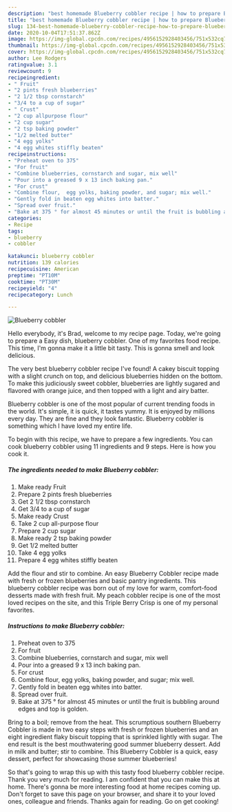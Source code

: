 ```yaml
---
description: "best homemade Blueberry cobbler recipe | how to prepare Blueberry cobbler"
title: "best homemade Blueberry cobbler recipe | how to prepare Blueberry cobbler"
slug: 134-best-homemade-blueberry-cobbler-recipe-how-to-prepare-blueberry-cobbler
date: 2020-10-04T17:51:37.862Z
image: https://img-global.cpcdn.com/recipes/4956152928403456/751x532cq70/blueberry-cobbler-recipe-main-photo.jpg
thumbnail: https://img-global.cpcdn.com/recipes/4956152928403456/751x532cq70/blueberry-cobbler-recipe-main-photo.jpg
cover: https://img-global.cpcdn.com/recipes/4956152928403456/751x532cq70/blueberry-cobbler-recipe-main-photo.jpg
author: Lee Rodgers
ratingvalue: 3.1
reviewcount: 9
recipeingredient:
- " Fruit"
- "2 pints fresh blueberries"
- "2 1/2 tbsp cornstarch"
- "3/4 to a cup of sugar"
- " Crust"
- "2 cup allpurpose flour"
- "2 cup sugar"
- "2 tsp baking powder"
- "1/2 melted butter"
- "4 egg yolks"
- "4 egg whites stiffly beaten"
recipeinstructions:
- "Preheat oven to 375"
- "For fruit"
- "Combine blueberries, cornstarch and sugar, mix well"
- "Pour into a greased 9 x 13 inch baking pan."
- "For crust"
- "Combine flour,  egg yolks, baking powder, and sugar; mix well."
- "Gently fold in beaten egg whites into batter."
- "Spread over fruit."
- "Bake at 375 ° for almost 45 minutes or until the fruit is bubbling around edges and top is golden."
categories:
- Recipe
tags:
- blueberry
- cobbler

katakunci: blueberry cobbler 
nutrition: 139 calories
recipecuisine: American
preptime: "PT10M"
cooktime: "PT30M"
recipeyield: "4"
recipecategory: Lunch

---
```



![Blueberry cobbler](https://img-global.cpcdn.com/recipes/4956152928403456/751x532cq70/blueberry-cobbler-recipe-main-photo.jpg)

Hello everybody, it's Brad, welcome to my recipe page. Today, we're going to prepare a Easy dish, blueberry cobbler. One of my favorites food recipe. This time, I'm gonna make it a little bit tasty. This is gonna smell and look delicious.

The very best blueberry cobbler recipe I&#39;ve found! A cakey biscuit topping with a slight crunch on top, and delicious blueberries hidden on the bottom. To make this judiciously sweet cobbler, blueberries are lightly sugared and flavored with orange juice, and then topped with a light and airy batter.

Blueberry cobbler is one of the most popular of current trending foods in the world. It's simple, it is quick, it tastes yummy. It is enjoyed by millions every day. They are fine and they look fantastic. Blueberry cobbler is something which I have loved my entire life.


To begin with this recipe, we have to prepare a few ingredients. You can cook blueberry cobbler using 11 ingredients and 9 steps. Here is how you cook it.

<!--inarticleads1-->

##### The ingredients needed to make Blueberry cobbler:

1. Make ready  Fruit
1. Prepare 2 pints fresh blueberries
1. Get 2 1/2 tbsp cornstarch
1. Get 3/4 to a cup of sugar
1. Make ready  Crust
1. Take 2 cup all-purpose flour
1. Prepare 2 cup sugar
1. Make ready 2 tsp baking powder
1. Get 1/2 melted butter
1. Take 4 egg yolks
1. Prepare 4 egg whites stiffly beaten


Add the flour and stir to combine. An easy Blueberry Cobbler recipe made with fresh or frozen blueberries and basic pantry ingredients. This blueberry cobbler recipe was born out of my love for warm, comfort-food desserts made with fresh fruit. My peach cobbler recipe is one of the most loved recipes on the site, and this Triple Berry Crisp is one of my personal favorites. 

<!--inarticleads2-->

##### Instructions to make Blueberry cobbler:

1. Preheat oven to 375
1. For fruit
1. Combine blueberries, cornstarch and sugar, mix well
1. Pour into a greased 9 x 13 inch baking pan.
1. For crust
1. Combine flour,  egg yolks, baking powder, and sugar; mix well.
1. Gently fold in beaten egg whites into batter.
1. Spread over fruit.
1. Bake at 375 ° for almost 45 minutes or until the fruit is bubbling around edges and top is golden.


Bring to a boil; remove from the heat. This scrumptious southern Blueberry Cobbler is made in two easy steps with fresh or frozen blueberries and an eight ingredient flaky biscuit topping that is sprinkled lightly with sugar. The end result is the best mouthwatering good summer blueberry dessert. Add in milk and butter; stir to combine. This Blueberry Cobbler is a quick, easy dessert, perfect for showcasing those summer blueberries! 

So that's going to wrap this up with this tasty food blueberry cobbler recipe. Thank you very much for reading. I am confident that you can make this at home. There's gonna be more interesting food at home recipes coming up. Don't forget to save this page on your browser, and share it to your loved ones, colleague and friends. Thanks again for reading. Go on get cooking!
